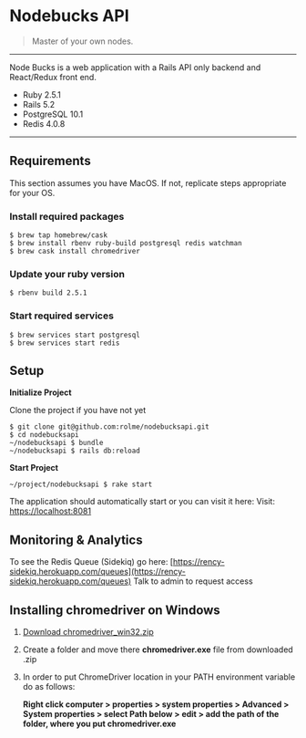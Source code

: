 # Nodebucks API
> Master of your own nodes.
---

Node Bucks is a web application with a Rails API only backend and React/Redux front end.
- Ruby 2.5.1
- Rails 5.2
- PostgreSQL 10.1
- Redis 4.0.8

---
## Requirements
This section assumes you have MacOS. If not, replicate steps appropriate for your OS.

### Install required packages
```
$ brew tap homebrew/cask
$ brew install rbenv ruby-build postgresql redis watchman
$ brew cask install chromedriver
```

### Update your ruby version
```
$ rbenv build 2.5.1
```
### Start required services
```
$ brew services start postgresql
$ brew services start redis
```

## Setup
__Initialize Project__

Clone the project if you have not yet
```
$ git clone git@github.com:rolme/nodebucksapi.git
$ cd nodebucksapi
~/nodebucksapi $ bundle
~/nodebucksapi $ rails db:reload
```

__Start Project__

```
~/project/nodebucksapi $ rake start
```
The application should automatically start or you can visit it here:
Visit: [https://localhost:8081](https://localhost:8081)

## Monitoring & Analytics
To see the Redis Queue (Sidekiq) go here: [https://rency-sidekiq.herokuapp.com/queues](https://rency-sidekiq.herokuapp.com/queues)
Talk to admin to request access

## Installing chromedriver on Windows

1. [Download chromedriver_win32.zip](http://chromedriver.chromium.org/downloads)
2. Create a folder and move there **chromedriver.exe** file from downloaded .zip
3. In order to put ChromeDriver location in your PATH environment variable do as follows:

    **Right click computer > properties > system properties > Advanced > System properties > select Path below > edit > add the path of the folder, where you put chromedriver.exe**
